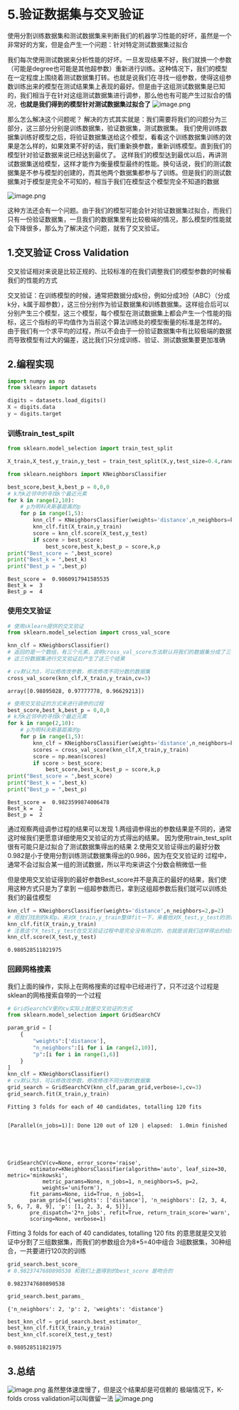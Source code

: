 # 5.验证数据集与交叉验证

使用分割训练数据集和测试数据集来判断我们的机器学习性能的好坏，虽然是一个非常好的方案，但是会产生一个问题：针对特定测试数据集过拟合

我们每次使用测试数据来分析性能的好坏。一旦发现结果不好，我们就换一个参数（可能是degree也可能是其他超参数）重新进行训练。这种情况下，我们的模型在一定程度上围绕着测试数据集打转。也就是说我们在寻找一组参数，使得这组参数训练出来的模型在测试结果集上表现的最好。但是由于这组测试数据集是已知的，我们相当于在针对这组测试数据集进行调参，那么他也有可能产生过拟合的情况，**也就是我们得到的模型针对测试数据集过拟合了**
![image.png](https://upload-images.jianshu.io/upload_images/7220971-3e45457bdc59eafb.png?imageMogr2/auto-orient/strip%7CimageView2/2/w/1240)

那么怎么解决这个问题呢？
解决的方式其实就是：我们需要将我们的问题分为三部分，这三部分分别是训练数据集，验证数据集，测试数据集。
我们使用训练数据集训练好模型之后，将验证数据集送给这个模型，看看这个训练数据集训练的效果是怎么样的，如果效果不好的话，我们重新换参数，重新训练模型。直到我们的模型针对验证数据来说已经达到最优了。
这样我们的模型达到最优以后，再讲测试数据集送给模型，这样才能作为衡量模型最终的性能。换句话说，我们的测试数据集是不参与模型的创建的，而其他两个数据集都参与了训练。但是我们的测试数据集对于模型是完全不可知的，相当于我们在模型这个模型完全不知道的数据

![image.png](https://upload-images.jianshu.io/upload_images/7220971-2f2d1b29d65dcf0b.png?imageMogr2/auto-orient/strip%7CimageView2/2/w/1240)

这种方法还会有一个问题。由于我们的模型可能会针对验证数据集过拟合，而我们只有一份验证数据集，一旦我们的数据集里有比较极端的情况，那么模型的性能就会下降很多，那么为了解决这个问题，就有了交叉验证。

## 1.交叉验证 Cross Validation
交叉验证相对来说是比较正规的、比较标准的在我们调整我们的模型参数的时候看我们的性能的方式

交叉验证：在训练模型的时候，通常把数据分成k份，例如分成3份（ABC）（分成k分，k属于超参数），这三份分别作为验证数据集和训练数据集。这样组合后可以分别产生三个模型，这三个模型，每个模型在测试数据集上都会产生一个性能的指标，这三个指标的平均值作为当前这个算法训练处的模型衡量的标准是怎样的。
由于我们有一个求平均的过程，所以不会由于一份验证数据集中有比较极端的数据而导致模型有过大的偏差，这比我们只分成训练、验证、测试数据集要更加准确

## 2.编程实现


```python
import numpy as np
from sklearn import datasets
```


```python
digits = datasets.load_digits()
X = digits.data
y = digits.target
```

### 训练train_test_spilt


```python
from sklearn.model_selection import train_test_split

X_train,X_test,y_train,y_test = train_test_split(X,y,test_size=0.4,random_state =666)
```


```python
from sklearn.neighbors import KNeighborsClassifier

best_score,best_k,best_p = 0,0,0
# k为k近邻中的寻找k个最近元素
for k in range(2,10):
    # p为明科夫斯基距离的p
    for p in range(1,5):
        knn_clf = KNeighborsClassifier(weights='distance',n_neighbors=k,p=p)
        knn_clf.fit(X_train,y_train)
        score = knn_clf.score(X_test,y_test)
        if score > best_score:
            best_score,best_k,best_p = score,k,p
print("Best_score = ",best_score)    
print("Best_k = ",best_k)            
print("Best_p = ",best_p)            
```

    Best_score =  0.9860917941585535
    Best_k =  3
    Best_p =  4


### 使用交叉验证


```python
# 使用sklearn提供的交叉验证
from sklearn.model_selection import cross_val_score

knn_clf = KNeighborsClassifier()
# 返回的是一个数组，有三个元素，说明cross_val_score方法默认将我们的数据集分成了三份
# 这三份数据集进行交叉验证后产生了这三个结果

# cv默认为3，可以修改改参数，修改修改不同分数的数据集
cross_val_score(knn_clf,X_train,y_train,cv=3)
```




    array([0.98895028, 0.97777778, 0.96629213])




```python
# 使用交叉验证的方式来进行调参的过程
best_score,best_k,best_p = 0,0,0
# k为k近邻中的寻找k个最近元素
for k in range(2,10):
    # p为明科夫斯基距离的p
    for p in range(1,5):
        knn_clf = KNeighborsClassifier(weights='distance',n_neighbors=k,p=p)
        scores = cross_val_score(knn_clf,X_train,y_train)
        score = np.mean(scores)
        if score > best_score:
            best_score,best_k,best_p = score,k,p
print("Best_score = ",best_score)    
print("Best_k = ",best_k)            
print("Best_p = ",best_p)            
```

    Best_score =  0.9823599874006478
    Best_k =  2
    Best_p =  2


通过观察两组调参过程的结果可以发现
1.两组调参得出的参数结果是不同的，通常这时候我们更愿意详细使用交叉验证的方式得出的结果。
  因为使用train_test_split很有可能只是过拟合了测试数据集得出的结果
2.使用交叉验证得出的最好分数0.982是小于使用分割训练测试数据集得出的0.986，因为在交叉验证的
  过程中，通常不会过拟合某一组的测试数据，所以平均来讲这个分数会稍微低一些

但是使用交叉验证得到的最好参数Best_score并不是真正的最好的结果，我们使用这种方式只是为了拿到
一组超参数而已，拿到这组超参数后我们就可以训练处我们的最佳模型


```python
knn_clf = KNeighborsClassifier(weights='distance',n_neighbors=2,p=2)
# 用我们找到的k和p。来对X_train,y_train整体fit一下，来看他对X_test,y_test的测试结果
knn_clf.fit(X_train,y_train)
# 注意这个X_test,y_test在交叉验证过程中是完全没有用过的，也就是说我们这样得出的结果是可信的
knn_clf.score(X_test,y_test)
```




    0.980528511821975



### 回顾网格搜素
我们上面的操作，实际上在网格搜索的过程中已经进行了，只不过这个过程是sklean的网格搜索自带的一个过程


```python
# GridSearchCV里的cv实际上就是交叉验证的方式
from sklearn.model_selection import GridSearchCV

param_grid = [
    {
        "weights":['distance'],
        "n_neighbors":[i for i in range(2,10)],
        "p":[i for i in range(1,6)]
    }
]
knn_clf = KNeighborsClassifier()
# cv默认为3，可以修改改参数，修改修改不同分数的数据集
grid_search = GridSearchCV(knn_clf,param_grid,verbose=1,cv=3)
grid_search.fit(X_train,y_train)
```

    Fitting 3 folds for each of 40 candidates, totalling 120 fits


    [Parallel(n_jobs=1)]: Done 120 out of 120 | elapsed:  1.0min finished





    GridSearchCV(cv=None, error_score='raise',
           estimator=KNeighborsClassifier(algorithm='auto', leaf_size=30, metric='minkowski',
               metric_params=None, n_jobs=1, n_neighbors=5, p=2,
               weights='uniform'),
           fit_params=None, iid=True, n_jobs=1,
           param_grid=[{'weights': ['distance'], 'n_neighbors': [2, 3, 4, 5, 6, 7, 8, 9], 'p': [1, 2, 3, 4, 5]}],
           pre_dispatch='2*n_jobs', refit=True, return_train_score='warn',
           scoring=None, verbose=1)



Fitting 3 folds for each of 40 candidates, totalling 120 fits
 的意思就是交叉验证中分割了三组数据集，而我们的参数组合为8*5=40中组合
3组数据集，30种组合，一共要进行120次的训练


```python
grid_search.best_score_
# 0.9823747680890538 和我们上面得到的best_score 是吻合的
```




    0.9823747680890538




```python
grid_search.best_params_
```




    {'n_neighbors': 2, 'p': 2, 'weights': 'distance'}




```python
best_knn_clf = grid_search.best_estimator_
best_knn_clf.fit(X_train,y_train)
best_knn_clf.score(X_test,y_test)
```




    0.980528511821975


## 3.总结

![image.png](https://upload-images.jianshu.io/upload_images/7220971-81801c65af5a065e.png?imageMogr2/auto-orient/strip%7CimageView2/2/w/1240)
虽然整体速度慢了，但是这个结果却是可信赖的
极端情况下，K-folds cross validation可以叫做留一法
![image.png](https://upload-images.jianshu.io/upload_images/7220971-2db88d9b22872acd.png?imageMogr2/auto-orient/strip%7CimageView2/2/w/1240)
